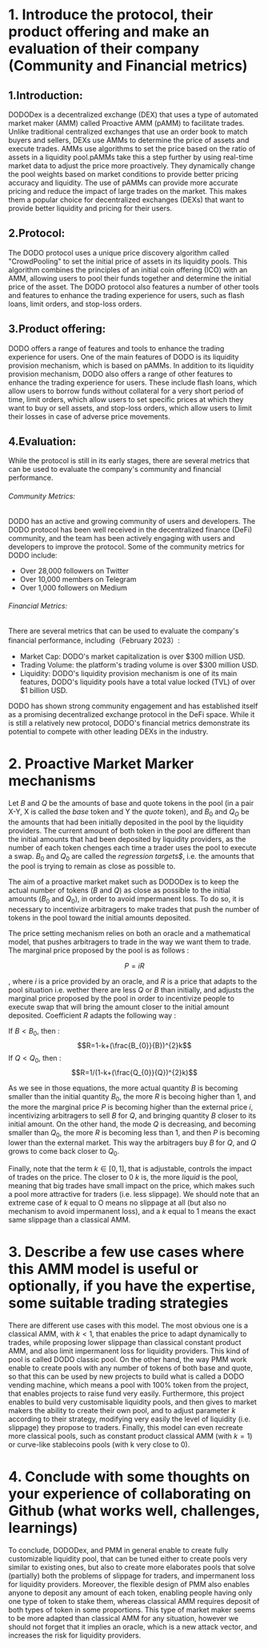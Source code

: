 



# 1. Introduce the protocol, their product offering and make an evaluation of their company (Community and Financial metrics)

## 1.Introduction:
DODODex is a decentralized exchange (DEX) that uses a type of automated market maker (AMM) called Proactive AMM (pAMM) to facilitate trades.
Unlike traditional centralized exchanges that use an order book to match buyers and sellers, DEXs use AMMs to determine the price of assets and execute trades. AMMs use algorithms to set the price based on the ratio of assets in a liquidity pool.pAMMs take this a step further by using real-time market data to adjust the price more proactively. They dynamically change the pool weights based on market conditions to provide better pricing accuracy and liquidity. The use of pAMMs can provide more accurate pricing and reduce the impact of large trades on the market. This makes them a popular choice for decentralized exchanges (DEXs) that want to provide better liquidity and pricing for their users. 


## 2.Protocol: 
The DODO protocol uses a unique price discovery algorithm called "CrowdPooling" to set the initial price of assets in its liquidity pools. This algorithm combines the principles of an initial coin offering (ICO) with an AMM, allowing users to pool their funds together and determine the initial price of the asset.
The DODO protocol also features a number of other tools and features to enhance the trading experience for users, such as flash loans, limit orders, and stop-loss orders.


## 3.Product offering:
DODO offers a range of features and tools to enhance the trading experience for users.
One of the main features of DODO is its liquidity provision mechanism, which is based on pAMMs.
In addition to its liquidity provision mechanism, DODO also offers a range of other features to enhance the trading experience for users. These include flash loans, which allow users to borrow funds without collateral for a very short period of time, limit orders, which allow users to set specific prices at which they want to buy or sell assets, and stop-loss orders, which allow users to limit their losses in case of adverse price movements.

## 4.Evaluation:

While the protocol is still in its early stages, there are several metrics that can be used to evaluate the company's community and financial performance.

###### Community Metrics:

DODO has an active and growing community of users and developers. The DODO protocol has been well received in the decentralized finance (DeFi) community, and the team has been actively engaging with users and developers to improve the protocol. Some of the community metrics for DODO include:

   + Over 28,000 followers on Twitter
   + Over 10,000 members on Telegram
   + Over 1,000 followers on Medium

###### Financial Metrics:

There are several metrics that can be used to evaluate the company's financial performance, including（February 2023）:

   + Market Cap: DODO's market capitalization is over $300 million USD.
   + Trading Volume: the platform's trading volume is over $300 million USD.
   + Liquidity: DODO's liquidity provision mechanism is one of its main features, DODO's liquidity pools have a total value locked (TVL) of over $1 billion USD.

DODO has shown strong community engagement and has established itself as a promising decentralized exchange protocol in the DeFi space. While it is still a relatively new protocol, DODO's financial metrics demonstrate its potential to compete with other leading DEXs in the industry.

# 2. Proactive Market Marker mechanisms


Let $B$ and $Q$ be the amounts of base and quote tokens in the pool (in a pair X-Y, X is called the *base* token and Y the *quote* token), and $B_{0}$ and $Q_{O}$ be the amounts that had been initially deposited in the pool by the liquidity providers. The current amount of both token in the pool are different than the initial amounts that had been deposited by liquidity providers, as the number of each token chenges each time a trader uses the pool to execute a swap. $B_{0}$ and $Q_{0}$ are called the *regression targets$*, i.e. the amounts that the pool is trying to remain as close as possible to. 

The aim of a proactive market maket such as DODODex is to keep the actual number of tokens ($B$ and $Q$) as close as possible to the initial amounts ($B_{0}$ and $Q_{0}$), in order to avoid impermanent loss. To do so, it is necessary to incentivize arbitragers to make trades that push the number of tokens in the pool toward the initial amounts deposited. 

The price setting mechanism relies on both an oracle and a mathematical model, that pushes arbitragers to trade in the way we want them to trade. The marginal price proposed by the pool is as follows : 

$$P=iR$$

, where $i$ is a price provided by an oracle, and $R$ is a price that adapts to the pool situation i.e. wether there are less $Q$ or $B$ than initially, and adjusts the marginal price proposed by the pool in order to incentivize people to execute swap that will bring the amount closer to the initial amount deposited. Coefficient $R$ adapts the following way : 

If $B < B_{0}$, then : $$R=1-k+(\frac{B_{0}}{B})^{2}k$$
If $Q < Q_{0}$, then : $$R=1/(1-k+(\frac{Q_{0}}{Q})^{2}k)$$

As we see in those equations, the more actual quantity $B$ is becoming smaller than the initial quantity $B_{0}$, the more $R$ is becoing higher than 1, and the more the marginal price $P$ is becoming higher than the external price $i$, incentivizing arbitragers to sell $B$ for $Q$, and bringing quantity $B$ closer to its initial amount. On the other hand, the mode $Q$ is decreasing, and becoming smaller than $Q_{0}$, the more $R$ is becoming less than 1, and then $P$ is becoming lower than the external market. This way the arbitragers buy $B$ for $Q$, and $Q$ grows to come back closer to $Q_{0}$. 

Finally, note that the term $k \in [0,1]$, that is adjustable, controls the impact of trades on the price. The closer to 0 $k$ is, the more *liquid* is the pool, meaning that big trades have small impact on the price, which makes such a pool more attractive for traders (i.e. less slippage). We should note that an extreme case of $k$ equal to O means no slippage at all (but also no mechanism to avoid impermanent loss), and a $k$ equal to $1$ means the exact same slippage than a classical AMM. 


# 3. Describe a few use cases where this AMM model is useful or optionally, if you have the expertise, some suitable trading strategies

There are different use cases with this model. The most obvious one is a classical AMM, with $k < 1$, that enables the price to adapt dynamically to trades, while proposing lower slippage than classical constant product AMM, and also limit impermanent loss for liquidity providers. This kind of pool is called DODO classic pool. 
On the other hand, the way PMM work enable to create pools with any number of tokens of both base and quote, so that this can be used by new projects to build what is called a DODO vending machine, which means a pool with 100% token from the project, that enables projects to raise fund very easily. 
Furthermore, this project enables to build very customisable liquidity pools, and then gives to market makers the ability to create their own pool, and to adjust parameter $k$ according to their strategy, modifying  very easily the level of liquidity (i.e. slippage) they propose to traders. 
Finally, this model can even recreate more classical pools, such as constant product classical AMM (with $k=1$) or curve-like stablecoins pools (with k very close to 0). 


# 4. Conclude with some thoughts on your experience of collaborating on Github (what works well, challenges, learnings)

To conclude, DODODex, and PMM in general enable to create fully customizable liquidity pool, that can be tuned either to create pools very similar to existing ones, but also to create more elaborates pools that solve (partially) both the problems of slippage for traders, and impermanent loss for liquidity providers. Moreover, the flexible design of PMM also enables anyone to deposit any amount of each token, enabling people having only one type of token to stake them, whereas classical AMM requires deposit of both types of token in some proportions. 
This type of market maker seems to be more adapted than classical AMM for any situation, however we should not forget that it implies an oracle, which is a new attack vector, and increases the risk for liquidity providers. 


